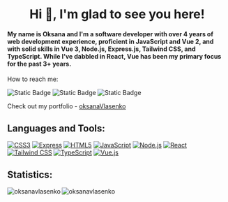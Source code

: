 <h1 align="center">Hi 👋, I'm glad to see you here!</h1>
<h4>My name is Oksana and I'm a software developer with over 4 years of web development experience, proficient in JavaScript and Vue 2, and with solid skills in Vue 3, Node.js, Express.js, Tailwind CSS, and TypeScript. While I’ve dabbled in React, Vue has been my primary focus for the past 3+ years.</h4>

How to reach me:

![Static Badge](https://img.shields.io/badge/Telegram-%23fff?logo=telegram&logoColor=white&labelColor=%2326A5E4&color=%2326A5E4&link=https%3A%2F%2Ft.me%2FkseniaVlasenko)
![Static Badge](https://img.shields.io/badge/Linkedin-%23fff?logo=linkedin&logoColor=white&labelColor=%230A66C2&color=%230A66C2&link=https%3A%2F%2Fwww.linkedin.com%2Fin%2Foksana-vlasenko-28b53919b%2F)
![Static Badge](https://img.shields.io/badge/Gmail-%23fff?logo=gmail&logoColor=white&labelColor=%23EA4335&color=%23EA4335&link=mailto%3Avlasenkoksenia642%40gmail.com%3Fsubject%3DMessage%2520from%2520your%2520site%26body%3DHello%2C%2520I%2520would%2520like%2520to...)


Check out my portfolio - [oksanaVlasenko](https://oksanavlasenko.github.io/vlasenko/#/)


<h2 align="left">Languages and Tools:</h2>

[![CSS3](https://img.shields.io/badge/CSS3-1572B6?logo=css3&logoColor=white&style=flat)](https://www.w3schools.com/css/)
[![Express](https://img.shields.io/badge/Express-000000?logo=express&logoColor=white&style=flat)](https://expressjs.com)
[![HTML5](https://img.shields.io/badge/HTML5-E34F26?logo=html5&logoColor=white&style=flat)](https://www.w3.org/html/)
[![JavaScript](https://img.shields.io/badge/JavaScript-F7DF1E?logo=javascript&logoColor=black&style=flat)](https://developer.mozilla.org/en-US/docs/Web/JavaScript)
[![Node.js](https://img.shields.io/badge/Node.js-339933?logo=node.js&logoColor=white&style=flat)](https://nodejs.org)
[![React](https://img.shields.io/badge/React-61DAFB?logo=react&logoColor=black&style=flat)](https://reactjs.org/)
[![Tailwind CSS](https://img.shields.io/badge/Tailwind%20CSS-06B6D4?logo=tailwindcss&logoColor=white&style=flat)](https://tailwindcss.com/)
[![TypeScript](https://img.shields.io/badge/TypeScript-3178C6?logo=typescript&logoColor=white&style=flat)](https://www.typescriptlang.org/)
[![Vue.js](https://img.shields.io/badge/Vue.js-4FC08D?logo=vue.js&logoColor=white&style=flat)](https://vuejs.org/)

<h2 align="left">Statistics:</h2>

<p><img align="left" src="https://github-readme-streak-stats.herokuapp.com/?user=oksanavlasenko&" alt="oksanavlasenko" /></p>

<p><img align="center" src="https://github-readme-stats.vercel.app/api/top-langs?username=oksanavlasenko&show_icons=true&locale=en&layout=compact" alt="oksanavlasenko" /></p>




